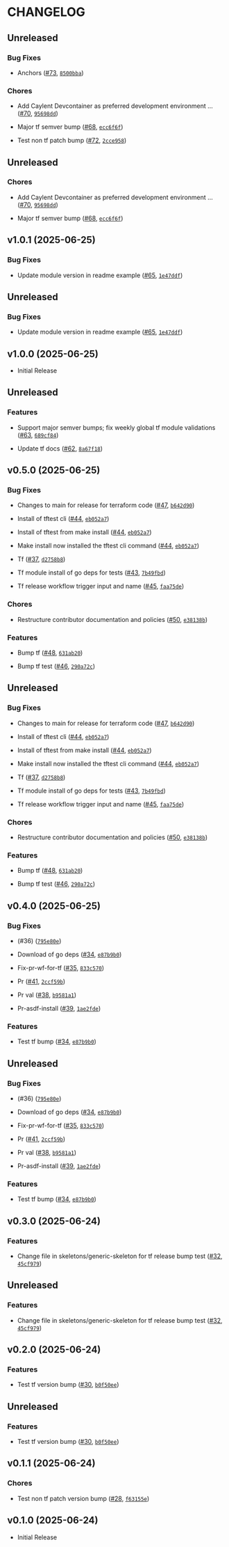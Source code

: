# CHANGELOG

<!-- version list -->

## Unreleased

### Bug Fixes

- Anchors ([#73](https://github.com/caylent-solutions/terraform-modules/pull/73),
  [`8500bba`](https://github.com/caylent-solutions/terraform-modules/commit/8500bba109926dee27440628197fcad885f8c6ea))

### Chores

- Add Caylent Devcontainer as preferred development environment …
  ([#70](https://github.com/caylent-solutions/terraform-modules/pull/70),
  [`95698dd`](https://github.com/caylent-solutions/terraform-modules/commit/95698dd2cdd9e4bb7ad6a939f1c39295267e7b0e))

- Major tf semver bump ([#68](https://github.com/caylent-solutions/terraform-modules/pull/68),
  [`ecc6f6f`](https://github.com/caylent-solutions/terraform-modules/commit/ecc6f6f277bc996db08e0cfe5b9c211a52bb5f4d))

- Test non tf patch bump ([#72](https://github.com/caylent-solutions/terraform-modules/pull/72),
  [`2cce958`](https://github.com/caylent-solutions/terraform-modules/commit/2cce9586f1f6a9208ce8983ec3feef8bf3aa13f3))


## Unreleased

### Chores

- Add Caylent Devcontainer as preferred development environment …
  ([#70](https://github.com/caylent-solutions/terraform-modules/pull/70),
  [`95698dd`](https://github.com/caylent-solutions/terraform-modules/commit/95698dd2cdd9e4bb7ad6a939f1c39295267e7b0e))

- Major tf semver bump ([#68](https://github.com/caylent-solutions/terraform-modules/pull/68),
  [`ecc6f6f`](https://github.com/caylent-solutions/terraform-modules/commit/ecc6f6f277bc996db08e0cfe5b9c211a52bb5f4d))


## v1.0.1 (2025-06-25)

### Bug Fixes

- Update module version in readme example
  ([#65](https://github.com/caylent-solutions/terraform-modules/pull/65),
  [`1e47ddf`](https://github.com/caylent-solutions/terraform-modules/commit/1e47ddf071c1726863dcb379b97a1e3474b61409))


## Unreleased

### Bug Fixes

- Update module version in readme example
  ([#65](https://github.com/caylent-solutions/terraform-modules/pull/65),
  [`1e47ddf`](https://github.com/caylent-solutions/terraform-modules/commit/1e47ddf071c1726863dcb379b97a1e3474b61409))


## v1.0.0 (2025-06-25)

- Initial Release

## Unreleased

### Features

- Support major semver bumps; fix weekly global tf module validations
  ([#63](https://github.com/caylent-solutions/terraform-modules/pull/63),
  [`689cf84`](https://github.com/caylent-solutions/terraform-modules/commit/689cf844920e253663700399b8ca8bcff85d0b05))

- Update tf docs ([#62](https://github.com/caylent-solutions/terraform-modules/pull/62),
  [`8a67f18`](https://github.com/caylent-solutions/terraform-modules/commit/8a67f18a930c8bfeb4af27a82de117c3b303e55c))


## v0.5.0 (2025-06-25)

### Bug Fixes

- Changes to main for release for terraform code
  ([#47](https://github.com/caylent-solutions/terraform-modules/pull/47),
  [`b642d90`](https://github.com/caylent-solutions/terraform-modules/commit/b642d90872c546b5a45ebcab1787bec7f35ca704))

- Install of tftest cli ([#44](https://github.com/caylent-solutions/terraform-modules/pull/44),
  [`eb052a7`](https://github.com/caylent-solutions/terraform-modules/commit/eb052a77bf43f9236a7da08f5f335b6ce5530e65))

- Install of tftest from make install
  ([#44](https://github.com/caylent-solutions/terraform-modules/pull/44),
  [`eb052a7`](https://github.com/caylent-solutions/terraform-modules/commit/eb052a77bf43f9236a7da08f5f335b6ce5530e65))

- Make install now installed the tftest cli command
  ([#44](https://github.com/caylent-solutions/terraform-modules/pull/44),
  [`eb052a7`](https://github.com/caylent-solutions/terraform-modules/commit/eb052a77bf43f9236a7da08f5f335b6ce5530e65))

- Tf ([#37](https://github.com/caylent-solutions/terraform-modules/pull/37),
  [`d2758b8`](https://github.com/caylent-solutions/terraform-modules/commit/d2758b8d41c15ed0b94f71fc479429baa5283116))

- Tf module install of go deps for tests
  ([#43](https://github.com/caylent-solutions/terraform-modules/pull/43),
  [`7b49fbd`](https://github.com/caylent-solutions/terraform-modules/commit/7b49fbddd639cd95056ccc6c366480cb2da8db80))

- Tf release workflow trigger input and name
  ([#45](https://github.com/caylent-solutions/terraform-modules/pull/45),
  [`faa75de`](https://github.com/caylent-solutions/terraform-modules/commit/faa75de9e126d796ab79846bb3814009feac018a))

### Chores

- Restructure contributor documentation and policies
  ([#50](https://github.com/caylent-solutions/terraform-modules/pull/50),
  [`e38138b`](https://github.com/caylent-solutions/terraform-modules/commit/e38138b2d5957a2280610b120a3d9b28ba335aad))

### Features

- Bump tf ([#48](https://github.com/caylent-solutions/terraform-modules/pull/48),
  [`631ab20`](https://github.com/caylent-solutions/terraform-modules/commit/631ab20e64e19db2ecce243357c6479cc08c83ec))

- Bump tf test ([#46](https://github.com/caylent-solutions/terraform-modules/pull/46),
  [`290a72c`](https://github.com/caylent-solutions/terraform-modules/commit/290a72c6c34bd1118958ac210ec867a65753edb4))


## Unreleased

### Bug Fixes

- Changes to main for release for terraform code
  ([#47](https://github.com/caylent-solutions/terraform-modules/pull/47),
  [`b642d90`](https://github.com/caylent-solutions/terraform-modules/commit/b642d90872c546b5a45ebcab1787bec7f35ca704))

- Install of tftest cli ([#44](https://github.com/caylent-solutions/terraform-modules/pull/44),
  [`eb052a7`](https://github.com/caylent-solutions/terraform-modules/commit/eb052a77bf43f9236a7da08f5f335b6ce5530e65))

- Install of tftest from make install
  ([#44](https://github.com/caylent-solutions/terraform-modules/pull/44),
  [`eb052a7`](https://github.com/caylent-solutions/terraform-modules/commit/eb052a77bf43f9236a7da08f5f335b6ce5530e65))

- Make install now installed the tftest cli command
  ([#44](https://github.com/caylent-solutions/terraform-modules/pull/44),
  [`eb052a7`](https://github.com/caylent-solutions/terraform-modules/commit/eb052a77bf43f9236a7da08f5f335b6ce5530e65))

- Tf ([#37](https://github.com/caylent-solutions/terraform-modules/pull/37),
  [`d2758b8`](https://github.com/caylent-solutions/terraform-modules/commit/d2758b8d41c15ed0b94f71fc479429baa5283116))

- Tf module install of go deps for tests
  ([#43](https://github.com/caylent-solutions/terraform-modules/pull/43),
  [`7b49fbd`](https://github.com/caylent-solutions/terraform-modules/commit/7b49fbddd639cd95056ccc6c366480cb2da8db80))

- Tf release workflow trigger input and name
  ([#45](https://github.com/caylent-solutions/terraform-modules/pull/45),
  [`faa75de`](https://github.com/caylent-solutions/terraform-modules/commit/faa75de9e126d796ab79846bb3814009feac018a))

### Chores

- Restructure contributor documentation and policies
  ([#50](https://github.com/caylent-solutions/terraform-modules/pull/50),
  [`e38138b`](https://github.com/caylent-solutions/terraform-modules/commit/e38138b2d5957a2280610b120a3d9b28ba335aad))

### Features

- Bump tf ([#48](https://github.com/caylent-solutions/terraform-modules/pull/48),
  [`631ab20`](https://github.com/caylent-solutions/terraform-modules/commit/631ab20e64e19db2ecce243357c6479cc08c83ec))

- Bump tf test ([#46](https://github.com/caylent-solutions/terraform-modules/pull/46),
  [`290a72c`](https://github.com/caylent-solutions/terraform-modules/commit/290a72c6c34bd1118958ac210ec867a65753edb4))


## v0.4.0 (2025-06-25)

### Bug Fixes

- (#36)
  ([`795e80e`](https://github.com/caylent-solutions/terraform-modules/commit/795e80e1cea9e2a3f9ccedfa36278a9b3fd018ea))

- Download of go deps ([#34](https://github.com/caylent-solutions/terraform-modules/pull/34),
  [`e87b9b0`](https://github.com/caylent-solutions/terraform-modules/commit/e87b9b08e68c49aa6fab32540b9bbe8b8cf5a72b))

- Fix-pr-wf-for-tf ([#35](https://github.com/caylent-solutions/terraform-modules/pull/35),
  [`833c570`](https://github.com/caylent-solutions/terraform-modules/commit/833c57007de3d08796750d92e0ddac9c827cee4c))

- Pr ([#41](https://github.com/caylent-solutions/terraform-modules/pull/41),
  [`2ccf59b`](https://github.com/caylent-solutions/terraform-modules/commit/2ccf59bd613b9a3629b32ea21b4c8628f40d6725))

- Pr val ([#38](https://github.com/caylent-solutions/terraform-modules/pull/38),
  [`b9581a1`](https://github.com/caylent-solutions/terraform-modules/commit/b9581a1859740ee59d0e84d87f66cc4fab91ad6b))

- Pr-asdf-install ([#39](https://github.com/caylent-solutions/terraform-modules/pull/39),
  [`1ae2fde`](https://github.com/caylent-solutions/terraform-modules/commit/1ae2fded4fbcfc362f54f4eefffd8a5f0320d20a))

### Features

- Test tf bump ([#34](https://github.com/caylent-solutions/terraform-modules/pull/34),
  [`e87b9b0`](https://github.com/caylent-solutions/terraform-modules/commit/e87b9b08e68c49aa6fab32540b9bbe8b8cf5a72b))


## Unreleased

### Bug Fixes

- (#36)
  ([`795e80e`](https://github.com/caylent-solutions/terraform-modules/commit/795e80e1cea9e2a3f9ccedfa36278a9b3fd018ea))

- Download of go deps ([#34](https://github.com/caylent-solutions/terraform-modules/pull/34),
  [`e87b9b0`](https://github.com/caylent-solutions/terraform-modules/commit/e87b9b08e68c49aa6fab32540b9bbe8b8cf5a72b))

- Fix-pr-wf-for-tf ([#35](https://github.com/caylent-solutions/terraform-modules/pull/35),
  [`833c570`](https://github.com/caylent-solutions/terraform-modules/commit/833c57007de3d08796750d92e0ddac9c827cee4c))

- Pr ([#41](https://github.com/caylent-solutions/terraform-modules/pull/41),
  [`2ccf59b`](https://github.com/caylent-solutions/terraform-modules/commit/2ccf59bd613b9a3629b32ea21b4c8628f40d6725))

- Pr val ([#38](https://github.com/caylent-solutions/terraform-modules/pull/38),
  [`b9581a1`](https://github.com/caylent-solutions/terraform-modules/commit/b9581a1859740ee59d0e84d87f66cc4fab91ad6b))

- Pr-asdf-install ([#39](https://github.com/caylent-solutions/terraform-modules/pull/39),
  [`1ae2fde`](https://github.com/caylent-solutions/terraform-modules/commit/1ae2fded4fbcfc362f54f4eefffd8a5f0320d20a))

### Features

- Test tf bump ([#34](https://github.com/caylent-solutions/terraform-modules/pull/34),
  [`e87b9b0`](https://github.com/caylent-solutions/terraform-modules/commit/e87b9b08e68c49aa6fab32540b9bbe8b8cf5a72b))


## v0.3.0 (2025-06-24)

### Features

- Change file in skeletons/generic-skeleton for tf release bump test
  ([#32](https://github.com/caylent-solutions/terraform-modules/pull/32),
  [`45cf979`](https://github.com/caylent-solutions/terraform-modules/commit/45cf9793434ffe19039f4e2ae8eee2a3677c3696))


## Unreleased

### Features

- Change file in skeletons/generic-skeleton for tf release bump test
  ([#32](https://github.com/caylent-solutions/terraform-modules/pull/32),
  [`45cf979`](https://github.com/caylent-solutions/terraform-modules/commit/45cf9793434ffe19039f4e2ae8eee2a3677c3696))


## v0.2.0 (2025-06-24)

### Features

- Test tf version bump ([#30](https://github.com/caylent-solutions/terraform-modules/pull/30),
  [`b0f50ee`](https://github.com/caylent-solutions/terraform-modules/commit/b0f50eecc183149c47e2b62f55756ed1b6ef686c))


## Unreleased

### Features

- Test tf version bump ([#30](https://github.com/caylent-solutions/terraform-modules/pull/30),
  [`b0f50ee`](https://github.com/caylent-solutions/terraform-modules/commit/b0f50eecc183149c47e2b62f55756ed1b6ef686c))


## v0.1.1 (2025-06-24)

### Chores

- Test non tf patch version bump
  ([#28](https://github.com/caylent-solutions/terraform-modules/pull/28),
  [`f63155e`](https://github.com/caylent-solutions/terraform-modules/commit/f63155e092f022e3604eb17d57751857fdaf4082))


## v0.1.0 (2025-06-24)

- Initial Release
